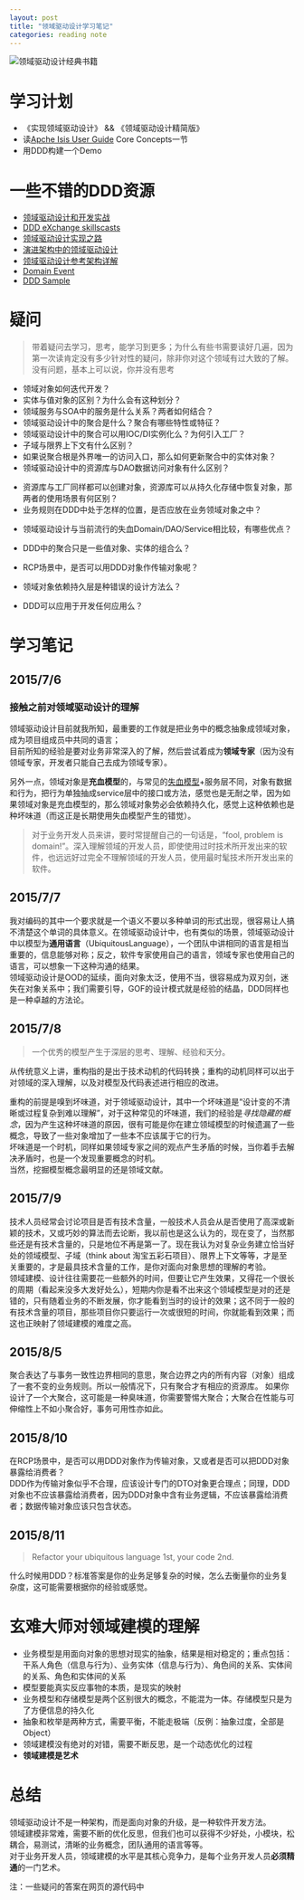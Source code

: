 ```yaml
---
layout: post
title: "领域驱动设计学习笔记"
categories: reading note
---
```


![领域驱动设计经典书籍](http://regulusun.github.io/images/ddd-book.jpg)

# 学习计划 
+ 《实现领域驱动设计》 && 《领域驱动设计精简版》
+ 读[Apche Isis User Guide](http://isis.apache.org/guides/ug.html) Core Concepts一节
+ 用DDD构建一个Demo

# 一些不错的DDD资源
+ [领域驱动设计和开发实战](http://www.infoq.com/cn/articles/ddd-in-practice)
+ [DDD eXchange skillscasts](https://skillsmatter.com/conferences/6453-ddd-exchange-2015#skillscasts)
+ [领域驱动设计实现之路](http://www.infoq.com/cn/articles/implementation-road-of-domain-driven-design?utm_source=infoq&utm_medium=related_content_link&utm_campaign=relatedContent_articles_clk)
+ [演进架构中的领域驱动设计](http://www.infoq.com/cn/articles/ddd-evolving-architecture)
+ [领域驱动设计参考架构详解](http://blog.csdn.net/bluishglc/article/details/6681253)
+ [Domain Event](http://martinfowler.com/eaaDev/DomainEvent.html)
+ [DDD Sample](http://dddsample.sourceforge.net/)

# 疑问  
> 带着疑问去学习，思考，能学习到更多；为什么有些书需要读好几遍，因为第一次读肯定没有多少针对性的疑问，除非你对这个领域有过大致的了解。没有问题，基本上可以说，你并没有思考

+ 领域对象如何迭代开发？
+ 实体与值对象的区别？为什么会有这种划分？
+ 领域服务与SOA中的服务是什么关系？两者如何结合？
+ 领域驱动设计中的聚合是什么？聚合有哪些特性或特征？
+ 领域驱动设计中的聚合可以用IOC/DI实例化么？为何引入工厂？
+ 子域与限界上下文有什么区别？
+ 如果说聚合根是外界唯一的访问入口，那么如何更新聚合中的实体对象？
+ 领域驱动设计中的资源库与DAO数据访问对象有什么区别？

<!-- DAO方法是细粒度的，更接近数据库，而资源库方法的粒度粗一些，而且更接近领域。此外，一个资源库类中能注入多个DAO。资源库和DAO能防止解耦的领域模型去处理数据访问和持久化细节 -->
+ 资源库与工厂同样都可以创建对象，资源库可以从持久化存储中恢复对象，那两者的使用场景有何区别？
+ 业务规则在DDD中处于怎样的位置，是否应放在业务领域对象之中？

<!-- 业务规则固然是业务领域的一部分，应放在领域对象DO中，但更好的做法，是把业务规则放到规则引擎中去维护 -->
+ 领域驱动设计与当前流行的失血Domain/DAO/Service相比较，有哪些优点？

<!-- 失血的领域对象，会导到肥服务层，业务边界模糊；而领域驱动设计，除了能为带个团队创建通用的语言进行沟通，最关键是的它真实的反映了业务的本质 -->
+ DDD中的聚合只是一些值对象、实体的组合么？  

<!-- 不一定，聚合一般是包含一些值对象和实体对象，但也有可能包含聚合 -->
+ RCP场景中，是否可以用DDD对象作传输对象呢？

<!-- DTO应只含有状态，所以DO领域对象不能当作DTO对象 -->
+ 领域对象依赖持久层是种错误的设计方法么？

<!-- 领域对象DO在领域驱动设计中，是需要依赖资源库的，又资源库又依赖持久层；领域对象具有数据与行为，而行为一般会和持久层打交道，所以DO必然会依赖持久层 -->
+ DDD可以应用于开发任何应用么？

<!-- DDD比较适合复杂的业务系统开发，对简单的应用系统，应用DDD反而使简单的事情变复杂了 -->

# 学习笔记
## 2015/7/6
### 接触之前对领域驱动设计的理解

  领域驱动设计目前就我所知，最重要的工作就是把业务中的概念抽象成领域对象，成为项目组成员中共同的语言；  
  目前所知的经验是要对业务非常深入的了解，然后尝试着成为**领域专家**（因为没有领域专家，开发者只能自己去成为领域专家）。

  另外一点，领域对象是**充血模型**的，与常见的[失血模型](http://martinfowler.com/bliki/AnemicDomainModel.html)+服务层不同，对象有数据和行为，把行为单独抽成service层中的接口或方法，感觉也是无耐之举，因为如果领域对象是充血模型的，那么领域对象势必会依赖持久化，感觉上这种依赖也是种坏味道（而这正是长期使用失血模型产生的错觉）。

> 对于业务开发人员来讲，要时常提醒自己的一句话是，“fool, problem is domain!”。深入理解领域的开发人员，即使使用过时技术所开发出来的软件，也远远好过完全不理解领域的开发人员，使用最时髦技术所开发出来的软件。  

## 2015/7/7
  我对编码的其中一个要求就是一个语义不要以多种单词的形式出现，很容易让人搞不清楚这个单词的具体意义。在领域驱动设计中，也有类似的场景，领域驱动设计中以模型为**通用语言**（UbiquitousLanguage），一个团队中讲相同的语言是相当重要的，信息能够对称；反之，软件专家使用自己的语言，领域专家也使用自己的语言，可以想象一下这种沟通的结果。  
  领域驱动设计是OOD的延续，面向对象太泛，使用不当，很容易成为双刃剑，迷失在对象关系中；我们需要引导，GOF的设计模式就是经验的结晶，DDD同样也是一种卓越的方法论。

## 2015/7/8
> 一个优秀的模型产生于深层的思考、理解、经验和天分。  

  从传统意义上讲，重构指的是出于技术动机的代码转换；重构的动机同样可以出于对领域的深入理解，以及对模型及代码表述进行相应的改进。  

  重构的前提是嗅到坏味道，对于领域驱动设计，其中一个坏味道是“设计变的不清晰或过程复杂到难以理解”，对于这种常见的坏味道，我们的经验是*寻找隐藏的概念*，因为产生这种坏味道的原因，很有可能是你在建立领域模型的时候遗漏了一些概念，导致了一些对象增加了一些本不应该属于它的行为。  
  坏味道是一个时机，同样如果领域专家之间的观点产生矛盾的时候，当你着手去解决矛盾时，也是一个发现重要概念的时机。  
  当然，挖掘模型概念最明显的还是领域文献。  

## 2015/7/9
  技术人员经常会讨论项目是否有技术含量，一般技术人员会从是否使用了高深或新颖的技术，又或巧妙的算法而去论断，我以前也是这么认为的，现在变了，当然那些还是有技术含量的，只是地位不再是第一了。现在我认为对复杂业务建立恰当好处的领域模型、子域（think about 淘宝五彩石项目）、限界上下文等等，才是至关重要的，才是最具技术含量的工作，是你对面向对象思想的理解的考验。  
  领域建模、设计往往需要花一些额外的时间，但要让它产生效果，又得花一个很长的周期（看起来没多大发好处么），短期内你是看不出来这个领域模型是对的还是错的，只有随着业务的不断发展，你才能看到当时的设计的效果；这不同于一般的有技术含量的项目，那些项目你只要运行一次或很短的时间，你就能看到效果；而这也正映射了领域建模的难度之高。

## 2015/8/5
  聚合表达了与事务一致性边界相同的意思，聚合边界之内的所有内容（对象）组成了一套不变的业务规则。所以一般情况下，只有聚合才有相应的资源库。
  如果你设计了一个大聚合，这可能是一种臭味道，你需要警惕大聚合；大聚合在性能与可伸缩性上不如小聚合好，事务可用性亦如此。 
## 2015/8/10
  在RCP场景中，是否可以用DDD对象作为传输对象，又或者是否可以把DDD对象暴露给消费者？  
  DDD作为传输对象似乎不合理，应该设计专门的DTO对象更合理点；同理，DDD对象也不应该暴露给消费者，因为DDD对象中含有业务逻辑，不应该暴露给消费者；数据传输对象应该只包含状态。
## 2015/8/11
  > Refactor your ubiquitous language 1st, your code 2nd.  

  什么时候用DDD？标准答案是你的业务足够复杂的时候，怎么去衡量你的业务复杂度，这可能需要根据你的经验或感觉。  

# 玄难大师对领域建模的理解
  + 业务模型是用面向对象的思想对现实的抽象，结果是相对稳定的；重点包括：干系人角色（信息与行为）、业务实体（信息与行为）、角色间的关系、实体间的关系、角色和实体间的关系
  + 模型要能真实反应事物的本质，是现实的映射
  + 业务模型和存储模型是两个区别很大的概念，不能混为一体。存储模型只是为了方便信息的持久化
  + 抽象和枚举是两种方式，需要平衡，不能走极端（反例：抽象过度，全部是Object）
  + 领域建模没有绝对的对错，需要不断反思，是一个动态优化的过程
  + **领域建模是艺术**
    
# 总结
  领域驱动设计不是一种架构，而是面向对象的升级，是一种软件开发方法。  
  领域建模非常难，需要不断的优化反思，但我们也可以获得不少好处，小模块，松耦合，易测试，清晰的业务概念，团队通用的语言等等。  
  对于业务开发人员，领域建模的水平是其核心竞争力，是每个业务开发人员**必须精通**的一门艺术。

注：一些疑问的答案在网页的源代码中
